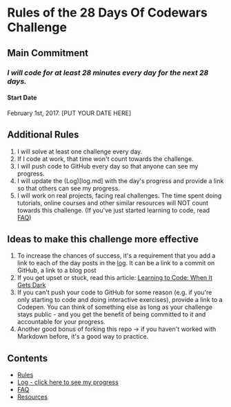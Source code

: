 # Rules of the 28 Days Of Codewars Challenge

## Main Commitment
### *I will code for at least 28 minutes every day for the next 28 days.*

#### Start Date
February 1st, 2017. [PUT YOUR DATE HERE]

## Additional Rules
1. I will solve at least one challenge every day.
2. If I code at work, that time won't count towards the challenge.
3. I will push code to GitHub every day so that anyone can see my progress.
4. I will update the (Log)[log.md] with the day's progress and provide a link so that others can see my progress.
5. I will work on real projects, facing real challenges. The time spent doing tutorials, online courses and other similar resources will NOT count towards this challenge. (If you've just started learning to code, read [FAQ](FAQ.md))


## Ideas to make this challenge more effective
1. To increase the chances of success, it's a requirement that you add a link to each of the day posts in the [log](log.md). It can be a link to a commit on GitHub, a link to a blog post
2. If you get upset or stuck, read this article: [Learning to Code: When It Gets Dark](https://medium.freecodecamp.com/learning-to-code-when-it-gets-dark-e485edfb58fd)
3. If you can't push your code to GitHub for some reason (e.g. if you're only starting to code and doing interactive exercises), provide a link to a Codepen. You can think of something else as long as your challenge stays public - and you get the benefit of being committed to it and accountable for your progress.
4. Another good bonus of forking this repo -> if you haven't worked with Markdown before, it's a good way to practice.

## Contents
* [Rules](rules.md)
* [Log - click here to see my progress](log.md)
* [FAQ](FAQ.md)
* [Resources](resources.md)
